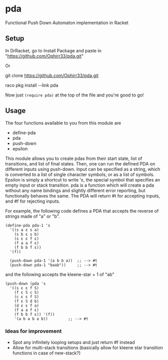 # pda
Functional Push Down Automaton implementation in Racket

## Setup
In DrRacket, go to Install Package and paste in "https://github.com/Ophirr33/pda.git"

Or

git clone https://github.com/Ophirr33/pda.git

raco pkg install --link pda

Now just `(require pda)` at the top of the file and you're good to go!

## Usage
The four functions available to you from this module are
- define-pda
- pda
- push-down
- epsilon

This module allows you to create pdas from their start state, list of transitions, and list of final states.
Then, one can run the defined PDA on different inputs using push-down. Input can be specified as a string,
which is converted to a list of single character symbols, or as a list of symbols. Epsilon is simply a 
shortcut to write 'ɛ, the special symbol that specifies an empty input or stack transition. pda is a function
which will create a pda without any name bindings and slightly different error reporting, but functionally
behaves the same. The PDA will return #t for accepting inputs, and #f for rejecting inputs.

For example, the following code defines a PDA that accepts the reverse of strings made of "a" or "b".
```
(define-pda pda-1 's
  '((s a ɛ s a)
    (s b ɛ s b)
    (s ɛ ɛ f ɛ)
    (f a a f ɛ)
    (f b b f ɛ))
  '(f))
  
  (push-down pda-1 '(a b b a))  ;; --> #t
  (push-down pda-1 "baab"))     ;; --> #t
```
and the following accepts the kleene-star + 1 of "ab"
```
(push-down (pda 's
  '((s ɛ ɛ f S)
    (f ɛ S c S)
    (c ɛ ɛ f S)
    (f ɛ S d b)
    (d ɛ ɛ f a)
    (f a a f ɛ)
    (f b b f ɛ)) '(f))
    '(a b a b a b))         ;; --> #t
```

### Ideas for improvement
- Spot any infinitely looping setups and just return #f instead
- Allow for multi-stack transitions (basically allow for kleene star transition functions in case of new-stack?)
